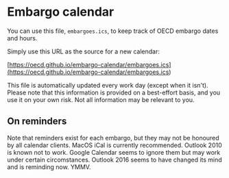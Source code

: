 # Embargo calendar

You can use this file, `embargoes.ics`, to keep track of OECD embargo dates and hours.

Simply use this URL as the source for a new calendar: 

[https://oecd.github.io/embargo-calendar/embargoes.ics](<https://oecd.github.io/embargo-calendar/embargoes.ics>)

This file is automatically updated every work day (except when it isn't).  Please note that this information is provided on a best-effort basis, and you use it on your own risk. Not all information may be relevant to you.

## On reminders

Note that reminders exist for each embargo, but they may not be honoured by all calendar clients. MacOS iCal is currently recommended. Outlook 2010 is known not to work. Google Calendar seems to ignore them but may work under certain circomstances. Outlook 2016 seems to have changed its mind and is reminding now. YMMV.
